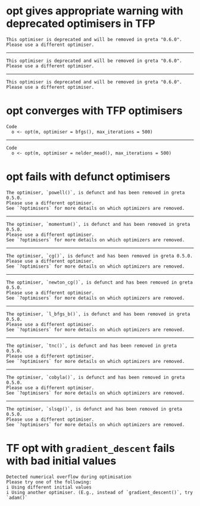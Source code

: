 # opt gives appropriate warning with deprecated optimisers in TFP

    This optimiser is deprecated and will be removed in greta "0.6.0".
    Please use a different optimiser.

---

    This optimiser is deprecated and will be removed in greta "0.6.0".
    Please use a different optimiser.

---

    This optimiser is deprecated and will be removed in greta "0.6.0".
    Please use a different optimiser.

# opt converges with TFP optimisers

    Code
      o <- opt(m, optimiser = bfgs(), max_iterations = 500)

---

    Code
      o <- opt(m, optimiser = nelder_mead(), max_iterations = 500)

# opt fails with defunct optimisers

    The optimiser, `powell()`, is defunct and has been removed in greta 0.5.0.
    Please use a different optimiser.
    See `?optimisers` for more details on which optimizers are removed.

---

    The optimiser, `momentum()`, is defunct and has been removed in greta 0.5.0.
    Please use a different optimiser.
    See `?optimisers` for more details on which optimizers are removed.

---

    The optimiser, `cg()`, is defunct and has been removed in greta 0.5.0.
    Please use a different optimiser.
    See `?optimisers` for more details on which optimizers are removed.

---

    The optimiser, `newton_cg()`, is defunct and has been removed in greta 0.5.0.
    Please use a different optimiser.
    See `?optimisers` for more details on which optimizers are removed.

---

    The optimiser, `l_bfgs_b()`, is defunct and has been removed in greta 0.5.0.
    Please use a different optimiser.
    See `?optimisers` for more details on which optimizers are removed.

---

    The optimiser, `tnc()`, is defunct and has been removed in greta 0.5.0.
    Please use a different optimiser.
    See `?optimisers` for more details on which optimizers are removed.

---

    The optimiser, `cobyla()`, is defunct and has been removed in greta 0.5.0.
    Please use a different optimiser.
    See `?optimisers` for more details on which optimizers are removed.

---

    The optimiser, `slsqp()`, is defunct and has been removed in greta 0.5.0.
    Please use a different optimiser.
    See `?optimisers` for more details on which optimizers are removed.

# TF opt with `gradient_descent` fails with bad initial values

    Detected numerical overflow during optimisation
    Please try one of the following:
    i Using different initial values
    i Using another optimiser. (E.g., instead of `gradient_descent()`, try `adam()`

